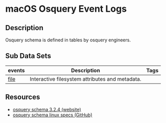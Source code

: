 # macOS Osquery Event Logs

## Description
Osquery schema is defined in tables by osquery engineers.

## Sub Data Sets
|events|Description|Tags|
|---|---|---|
|[file](events/file.md)|Interactive filesystem attributes and metadata.||

## Resources
* [osquery schema 3.2.4 (website)](https://osquery.io/schema/3.2.4)
* [osquery schema linux specs (GitHub)](https://github.com/facebook/osquery/tree/master/specs/darwin)